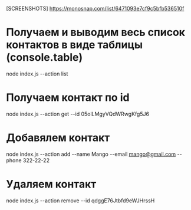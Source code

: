 [SCREENSHOTS] https://monosnap.com/list/6471093e7cf9c5bfb536510f

# Получаем и выводим весь список контактов в виде таблицы (console.table)

node index.js --action list

# Получаем контакт по id

node index.js --action get --id 05olLMgyVQdWRwgKfg5J6

# Добавялем контакт

node index.js --action add --name Mango --email mango@gmail.com --phone 322-22-22

# Удаляем контакт

node index.js --action remove --id qdggE76Jtbfd9eWJHrssH

